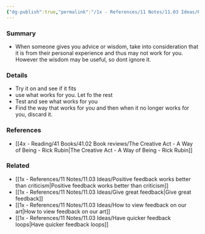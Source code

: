 ```yaml
---
{"dg-publish":true,"permalink":"/1x - References/11 Notes/11.03 Ideas/Receive wisdom skillfully/","title":"Receive wisdom skillfully","noteIcon":"","created":"2023-03-26T21:39:07.000+03:00","updated":"2024-02-14T20:18:24.916+03:00"}
---
```



### Summary
- When someone gives you advice or wisdom, take into consideration that it is from their personal experience and thus may not work for you. However the wisdom may be useful, so dont ignore it.

### Details
- Try it on and see if it fits
- use what works for you. Let fo the rest
- Test and see what works for you
- Find the way that works for you and then when it no longer works for you, discard it.

### References
- [[4x - Reading/41 Books/41.02 Book reviews/The Creative Act - A Way of Being - Rick Rubin\|The Creative Act - A Way of Being - Rick Rubin]]

### Related
- [[1x - References/11 Notes/11.03 Ideas/Positive feedback works better than criticism\|Positive feedback works better than criticism]]
- [[1x - References/11 Notes/11.03 Ideas/Give great feedback\|Give great feedback]]
- [[1x - References/11 Notes/11.03 Ideas/How to view feedback on our art\|How to view feedback on our art]]
- [[1x - References/11 Notes/11.03 Ideas/Have quicker feedback loops\|Have quicker feedback loops]]